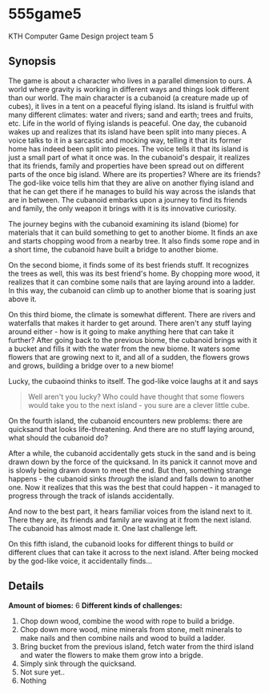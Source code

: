 # 555game5
KTH Computer Game Design project team 5

## Synopsis
The game is about a character who lives in a parallel dimension to ours. A world where gravity is working in different ways and things look different than our world.
The main character is a cubanoid (a creature made up of cubes), it lives in a tent on a peaceful flying island. Its island is fruitful with many different climates: water and rivers; sand and earth; trees and fruits, etc. Life in the world of flying islands is peaceful.
One day, the cubanoid wakes up and realizes that its island have been split into many pieces.
A voice talks to it in a sarcastic and mocking way, telling it that its former home has indeed been split into pieces. The voice tells it that its island is just a small part of what it once was. In the cubanoid's despair, it realizes that its friends, family and properties have been spread out on different parts of the once big island. Where are its properties? Where are its friends?
The god-like voice tells him that they are alive on another flying island and that he can get there if he manages to build his way across the islands that are in between.
The cubanoid embarks upon a journey to find its friends and family, the only weapon it brings with it is its innovative curiosity.

The journey begins with the cubanoid examining its island (biome) for materials that it can build something to get to another biome. It finds an axe and starts chopping wood from a nearby tree. It also finds some rope and in a short time, the cubanoid have built a bridge to another biome.

On the second biome, it finds some of its best friends stuff. It recognizes the trees as well, this was its best friend's home.
By chopping more wood, it realizes that it can combine some nails that are laying around into a ladder. In this way, the cubanoid can climb up to another biome that is soaring just above it.

On this third biome, the climate is somewhat different. There are rivers and waterfalls that makes it harder to get around. There aren't any stuff laying around either - how is it going to make anything here that can take it further?
After going back to the previous biome, the cubanoid brings with it a bucket and fills it with the water from the new biome. It waters some flowers that are growing next to it, and all of a sudden, the flowers grows and grows, building a bridge over to a new biome!

Lucky, the cubaoind thinks to itself. The god-like voice laughs at it and says
 > Well aren't you lucky? Who could have thought that some flowers would take you to the next island - you sure are a clever little cube.

On the fourth island, the cubanoid encounters new problems: there are quicksand that looks life-threatening. And there are no stuff laying around, what should the cubanoid do?

After a while, the cubanoid accidentally gets stuck in the sand and is being drawn down by the force of the quicksand. In its panick it cannot move and is slowly being drawn down to meet the end. But then, something strange happens - the cubanoid sinks _through_ the island and falls down to another one. Now it realizes that this was the best that could happen - it managed to progress through the track of islands accidentally.

And now to the best part, it hears familiar voices from the island next to it. There they are, its friends and family are waving at it from the next island. The cubanoid has almost made it. One last challenge left.

On this fifth island, the cubanoid looks for different things to build or different clues that can take it across to the next island. After being mocked by the god-like voice, it accidentally finds...


## Details
**Amount of biomes:** 6
**Different kinds of challenges:**
1. Chop down wood, combine the wood with rope to build a bridge.
2. Chop down more wood, mine minerals from stone, melt minerals to make nails and then combine nails and wood to build a ladder.
3. Bring bucket from the previous island, fetch water from the third island and water the flowers to make them grow into a brigde.
4. Simply sink through the quicksand.
5. Not sure yet..
6. Nothing
